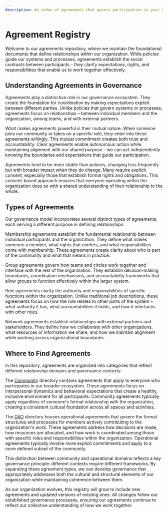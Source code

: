 ```yaml
---
description: An index of agreements that govern participation in your organization
---
```


# Agreement Registry

Welcome to our agreements repository, where we maintain the foundational documents that define relationships within our organization. While policies guide our systems and processes, agreements establish the social contracts between participants – they clarify expectations, rights, and responsibilities that enable us to work together effectively.

## Understanding Agreements in Governance

Agreements play a distinctive role in our governance ecosystem. They create the foundation for coordination by making expectations explicit between different parties. Unlike policies that govern systems or processes, agreements focus on relationships – between individual members and the organization, among teams, and with external partners.

What makes agreements powerful is their mutual nature. When someone joins our community or takes on a specific role, they enter into these agreements willingly. This mutual commitment creates both trust and accountability. Clear agreements enable autonomous action while maintaining alignment with our shared purpose – we can act independently knowing the boundaries and expectations that guide our participation.

Agreements tend to be more stable than policies, changing less frequently but with broader impact when they do change. Many require explicit consent, especially those that establish formal rights and obligations. This consent-based approach ensures that everyone operating within the organization does so with a shared understanding of their relationship to the whole.

## Types of Agreements

Our governance model incorporates several distinct types of agreements, each serving a different purpose in defining relationships:

Membership agreements establish the fundamental relationship between individual participants and the organization. They define what makes someone a member, what rights that confers, and what responsibilities come with membership. These agreements create clarity about who is part of the community and what that means in practice.

Group agreements govern how teams and circles work together and interface with the rest of the organization. They establish decision-making boundaries, coordination mechanisms, and accountability frameworks that allow groups to function effectively within the larger system.

Role agreements clarify the authority and responsibilities of specific functions within the organization. Unlike traditional job descriptions, these agreements focus on how the role relates to other parts of the system – what authority it has, what accountabilities it holds, and how it interfaces with other roles.

Network agreements establish relationships with external partners and stakeholders. They define how we collaborate with other organizations, what resources or information we share, and how we maintain alignment while working across organizational boundaries.

## Where to Find Agreements

In this repository, agreements are organized into categories that reflect different relationship domains and governance contexts:

The [Community](community/) directory contains agreements that apply to everyone who participates in our broader ecosystem. These agreements focus on interpersonal dynamics and behavioral expectations that create a healthy, inclusive environment for all participants. Community agreements typically apply regardless of someone's formal relationship with the organization, creating a consistent cultural foundation across all spaces and activities.

The [DAO](dao/) directory houses operational agreements that govern the formal structures and processes for members actively contributing to the organization's work. These agreements address how decisions are made, how resources are allocated, and how work is coordinated among those with specific roles and responsibilities within the organization. Operational agreements typically involve more explicit commitments and apply to a more defined subset of the community.

This distinction between community and operational domains reflects a key governance principle: different contexts require different frameworks. By separating these agreement types, we can develop governance that appropriately addresses both the cultural and structural elements of our organization while maintaining coherence between them.

As our organization evolves, this registry will grow to include new agreements and updated versions of existing ones. All changes follow our established governance processes, ensuring our agreements continue to reflect our collective understanding of how we work together.